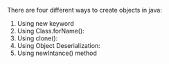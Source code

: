 There are four different ways to create objects in java:

1. Using new keyword
2. Using Class.forName():
3. Using clone():
4. Using Object Deserialization:
5. Using newIntance() method
